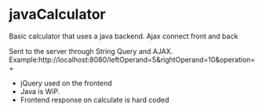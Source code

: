 # javaCalculator

Basic calculator that uses a java backend.
Ajax connect front and back

Sent to the server through String Query and AJAX.
Example:http://localhost:8080/leftOperand=5&rightOperand=10&operation=+


- jQuery used on the frontend
- Java is WiP.
- Frontend response on calculate is hard coded

